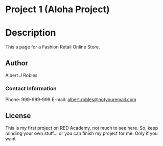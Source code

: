 # Project 1 (Aloha Project)

# Description

This a page for a Fashion Retail Online Store. 


## Author

Albert J Robles


### Contact Information

Phone: 999-999-999
E-mail: albert.robles@notyouremail.com


## License

This is my first project on RED Academy, not much to see here.
So, keep minding your own stuff... or you can finish my project for me. Only if you want